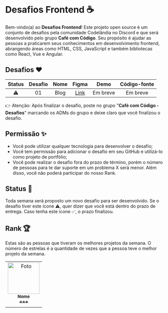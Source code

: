 # Desafios Frontend ☕

Bem-vindo(a) ao **Desafios Frontend**! Este projeto open source é um conjunto de desafios pela comunidade Codelândia no Discord e que será desenvolvido pelo grupo **Café com Código**. Seu propósito é ajudar as pessoas a praticarem seus conhecimentos em desenvolvimento frontend, abrangendo áreas como HTML, CSS, JavaScript e também bibliotecas como React, Vue e Angular.

## Desafios ❤️

| Status | Desafio | Nome |                      Figma                       |   Demo   | Código-fonte |
| :----: | :-----: | :--: | :----------------------------------------------: | :------: | :----------: |
|   ⚠️   |   01    | Blog | [Link](https://bit.ly/cafe-com-codigo-desafio-1) | Em breve |   Em breve   |

👉 Atenção: Após finalizar o desafio, poste no grupo "**Café com Código - Desafios**" marcando os ADMs do grupo e deixe claro que você finalizou o desafio.

## Permissão ✨

- Você pode utilizar qualquer tecnologia para desenvolver o desafio;
- Você tem permissão para adicionar o desafio em seu GitHub e utilizá-lo como projeto de portfólio;
- Você pode realizar o desafio fora do prazo de término, porém o número de pessoas para te dar suporte em um problema X será menor. Além disso, você não poderá participar do nosso Rank.

## Status 🚨

Toda semana será proposto um novo desafio para ser desenvolvido. Se o desafio tiver este ícone ⚠️, quer dizer que você está dentro do prazo de entrega. Caso tenha este ícone ✅, o prazo finalizou.

## Rank 🏆

Estas são as pessoas que tiveram os melhores projetos da semana. O número de estrelas é a quantidade de vezes que a pessoa teve o melhor projeto da semana.

<table>
  <tr>
    <td align="center">
      <a href="https://github.com/octocat" title="Perfil">
        <img src="https://avatars.githubusercontent.com/u/583231" width="100px;" alt="Foto"/><br>
        <sub>
          <b>Nome</b>
          <br>
          <b>⭐⭐⭐</b>
        </sub>
      </a>
    </td>
  </tr>
</table>
